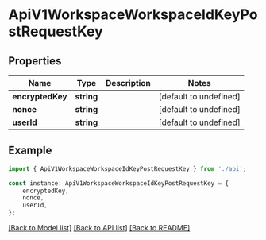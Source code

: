 # ApiV1WorkspaceWorkspaceIdKeyPostRequestKey


## Properties

Name | Type | Description | Notes
------------ | ------------- | ------------- | -------------
**encryptedKey** | **string** |  | [default to undefined]
**nonce** | **string** |  | [default to undefined]
**userId** | **string** |  | [default to undefined]

## Example

```typescript
import { ApiV1WorkspaceWorkspaceIdKeyPostRequestKey } from './api';

const instance: ApiV1WorkspaceWorkspaceIdKeyPostRequestKey = {
    encryptedKey,
    nonce,
    userId,
};
```

[[Back to Model list]](../README.md#documentation-for-models) [[Back to API list]](../README.md#documentation-for-api-endpoints) [[Back to README]](../README.md)
